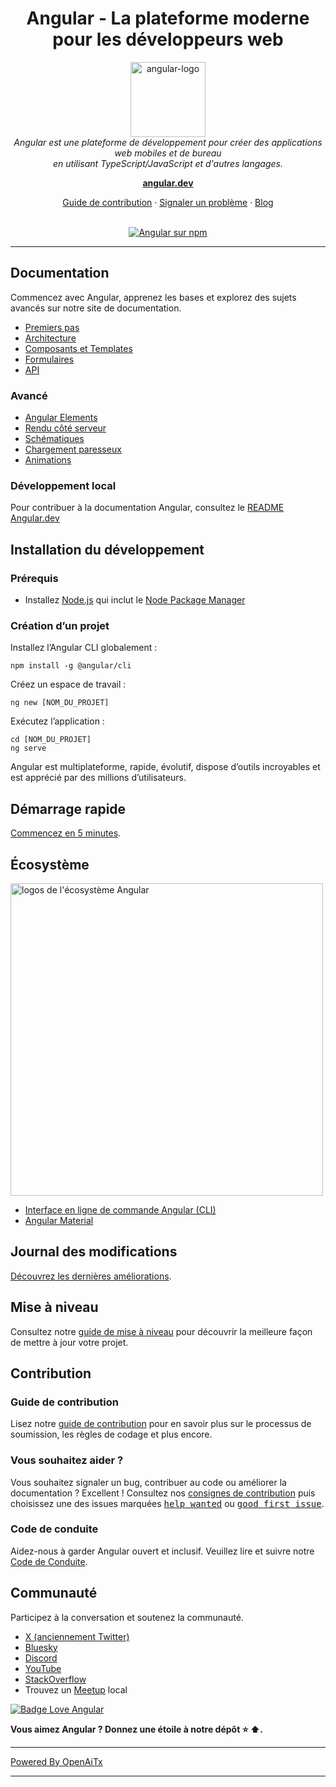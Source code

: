 <h1 align="center">Angular - La plateforme moderne pour les développeurs web</h1>

<p align="center">
  <img src="adev/src/assets/images/press-kit/angular_icon_gradient.gif" alt="angular-logo" width="120px" height="120px"/>
  <br>
  <em>Angular est une plateforme de développement pour créer des applications web mobiles et de bureau
    <br> en utilisant TypeScript/JavaScript et d'autres langages.</em>
  <br>
</p>

<p align="center">
  <a href="https://angular.dev/"><strong>angular.dev</strong></a>
  <br>
</p>

<p align="center">
  <a href="CONTRIBUTING.md">Guide de contribution</a>
  ·
  <a href="https://github.com/angular/angular/issues">Signaler un problème</a>
  ·
  <a href="https://blog.angular.dev/">Blog</a>
  <br>
  <br>
</p>

<p align="center">
  <a href="https://www.npmjs.com/@angular/core">
    <img src="https://img.shields.io/npm/v/@angular/core.svg?logo=npm&logoColor=fff&label=NPM+package&color=limegreen" alt="Angular sur npm" />
  </a>
</p>

<hr>

## Documentation

Commencez avec Angular, apprenez les bases et explorez des sujets avancés sur notre site de documentation.

- [Premiers pas][quickstart]
- [Architecture][architecture]
- [Composants et Templates][componentstemplates]
- [Formulaires][forms]
- [API][api]

### Avancé

- [Angular Elements][angularelements]
- [Rendu côté serveur][ssr]
- [Schématiques][schematics]
- [Chargement paresseux][lazyloading]
- [Animations][animations]

### Développement local

Pour contribuer à la documentation Angular, consultez le [README Angular.dev](adev/README.md)

## Installation du développement

### Prérequis

- Installez [Node.js] qui inclut le [Node Package Manager][npm]

### Création d’un projet

Installez l’Angular CLI globalement :

```
npm install -g @angular/cli
```

Créez un espace de travail :

```
ng new [NOM_DU_PROJET]
```

Exécutez l’application :

```
cd [NOM_DU_PROJET]
ng serve
```

Angular est multiplateforme, rapide, évolutif, dispose d’outils incroyables et est apprécié par des millions d’utilisateurs.

## Démarrage rapide

[Commencez en 5 minutes][quickstart].

## Écosystème

<p>
  <img src="/contributing-docs/images/angular-ecosystem-logos.png" alt="logos de l'écosystème Angular" width="500px" height="auto">
</p>

- [Interface en ligne de commande Angular (CLI)][cli]
- [Angular Material][angularmaterial]

## Journal des modifications

[Découvrez les dernières améliorations][changelog].

## Mise à niveau

Consultez notre [guide de mise à niveau](https://angular.dev/update-guide/) pour découvrir la meilleure façon de mettre à jour votre projet.

## Contribution

### Guide de contribution

Lisez notre [guide de contribution][contributing] pour en savoir plus sur le processus de soumission, les règles de codage et plus encore.

### Vous souhaitez aider ?

Vous souhaitez signaler un bug, contribuer au code ou améliorer la documentation ? Excellent ! Consultez nos [consignes de contribution][contributing] puis choisissez une des issues marquées <kbd>[help wanted](https://github.com/angular/angular/labels/help%20wanted)</kbd> ou <kbd>[good first issue](https://github.com/angular/angular/labels/good%20first%20issue)</kbd>.

### Code de conduite

Aidez-nous à garder Angular ouvert et inclusif. Veuillez lire et suivre notre [Code de Conduite][codeofconduct].

## Communauté

Participez à la conversation et soutenez la communauté.

- [X (anciennement Twitter)][X (formerly Twitter)]
- [Bluesky][bluesky]
- [Discord][discord]
- [YouTube][youtube]
- [StackOverflow][stackoverflow]
- Trouvez un [Meetup][meetup] local

[![Badge Love Angular](https://img.shields.io/badge/angular-love-blue?logo=angular&angular=love)](https://www.github.com/angular/angular)

**Vous aimez Angular ? Donnez une étoile à notre dépôt :star: :arrow_up:.**

[contributing]: CONTRIBUTING.md
[quickstart]: https://angular.dev/tutorials/learn-angular
[changelog]: CHANGELOG.md
[ng]: https://angular.dev
[documentation]: https://angular.dev/overview
[angularmaterial]: https://material.angular.dev/
[cli]: https://angular.dev/tools/cli
[architecture]: https://angular.dev/essentials
[componentstemplates]: https://angular.dev/tutorials/learn-angular/1-components-in-angular
[forms]: https://angular.dev/tutorials/learn-angular/15-forms
[api]: https://angular.dev/api
[angularelements]: https://angular.dev/guide/elements
[ssr]: https://angular.dev/guide/ssr
[schematics]: https://angular.dev/tools/cli/schematics
[lazyloading]: https://angular.dev/guide/ngmodules/lazy-loading
[node.js]: https://nodejs.org/
[npm]: https://www.npmjs.com/get-npm
[codeofconduct]: CODE_OF_CONDUCT.md
[X (formerly Twitter)]: https://www.twitter.com/angular
[bluesky]: https://bsky.app/profile/angular.dev
[discord]: https://discord.gg/angular
[stackoverflow]: https://stackoverflow.com/questions/tagged/angular
[youtube]: https://youtube.com/angular
[meetup]: https://www.meetup.com/find/?keywords=angular
[animations]: https://angular.dev/guide/animations

---

[Powered By OpenAiTx](https://github.com/OpenAiTx/OpenAiTx)

---